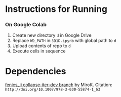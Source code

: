 # Instructions for Running
### On Google Colab
1. Create new directory `d` in Google Drive
2. Replace `WD_PATH` in `3D1D.ipynb` with global path to `d`
3. Upload contents of repo to `d`
4. Execute cells in sequence

# Dependencies
[fenics_ii collapse-iter-dev branch](https://github.com/MiroK/fenics_ii/tree/collapse-iter-dev) by MiroK. Citation: `http://doi.org/10.1007/978-3-030-55874-1_63`
